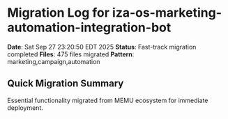 # Migration Log for iza-os-marketing-automation-integration-bot

**Date**: Sat Sep 27 23:20:50 EDT 2025
**Status**: Fast-track migration completed
**Files**:      475 files migrated
**Pattern**: marketing,campaign,automation

## Quick Migration Summary
Essential functionality migrated from MEMU ecosystem for immediate deployment.
